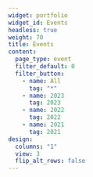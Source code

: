 ```yaml
---
widget: portfolio
widget_id: Events
headless: true
weight: 70
title: Events
content:
  page_type: event
  filter_default: 0
  filter_button:
    - name: All
      tag: "*"
    - name: 2023
      tag: 2023
    - name: 2022
      tag: 2022
    - name: 2021
      tag: 2021
design:
  columns: "1"
  view: 3
  flip_alt_rows: false
---
```

